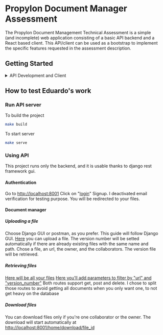 # Propylon Document Manager Assessment

The Propylon Document Management Technical Assessment is a simple (and incomplete) web application consisting of a basic API backend and a React based client.  This API/client can be used as a bootstrap to implement the specific features requested in the assessment description.

## Getting Started

<details>
  <summary>API Development and Client</summary>

### API Development
The API project is a [Django/DRF](https://www.django-rest-framework.org/) project that utilizes a [Makefile](https://www.gnu.org/software/make/manual/make.html) for a convenient interface to access development utilities. This application uses [SQLite](https://www.sqlite.org/index.html) as the default persistence database you are more than welcome to change this. This project requires Python 3.11 in order to create the virtual environment.  You will need to ensure that this version of Python is installed on your OS before building the virtual environment.  Running the below commmands should get the development environment running using the Django development server.
1. `$ make build` to create the virtual environment.
2. `$ make fixture` to create a small number of fixture file versions.
3. `$ make serve` to start the development server on port 8001.
4. `$ make test` to run the limited test suite via PyTest.
### Client Development
The client project is a [Create React App](https://create-react-app.dev/) that has been tested against [Node v18.19.0 Hydrogen LTS](https://nodejs.org/download/release/v18.19.0/).  An [.nvmrc](https://github.com/nvm-sh/nvm#calling-nvm-use-automatically-in-a-directory-with-a-nvmrc-file) file has been included so that the command `$ nvm use` should select the correct NodeJS version through NVM.
1. Navigate to the client/doc-manager directory.
2. `$ npm install` to install the dependencies.
3. `$ npm start` to start the React development server.

##
[![Built with Cookiecutter Django](https://img.shields.io/badge/built%20with-Cookiecutter%20Django-ff69b4.svg?logo=cookiecutter)](https://github.com/cookiecutter/cookiecutter-django/)
</details>

## How to test Eduardo's work

### Run API server

To build the project
```bash
make build
```

To start server
```bash
make serve
```

### Using API

This project runs only the backend, and it is usable thanks to django rest framework gui.

#### Authentication
Go to <http://localhost:8001>
Click on "[login](http://localhost:8001/accounts/signup)"
Signup.
I deactivated email verification for testing purpose.
You will be redirected to your files.

#### Document manager

##### Uploading a file
Choose Django GUI or postman, as you prefer. This guide will follow Django GUI.
[Here](http://localhost:8001/home/) you can upload a file.
The version number will be setted automatically if there are already existing files with the same name and path.
Chose a file, an url, the owner, and the collaborators. The version file will be retrieved.

##### Retrieving files
[Here will be all your files](http://localhost:8001/home/all/)
[Here you'll add parameters to filter by "url" and "version_number"](http://localhost:8001/home/)
Both routes support get, post and delete.
I chose to split those routes to avoid getting all documents when you only want one, to not get heavy on the database

##### Download files
You can download files only if you're one collaborator or the owner.
The download will start automatically at <http://localhost:8001/home/download/file_id>